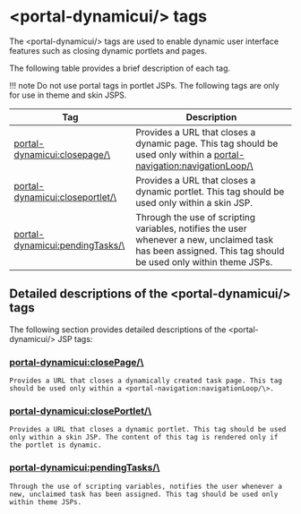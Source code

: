 # <portal-dynamicui/\> tags

The <portal-dynamicui/\> tags are used to enable dynamic user interface features such as closing dynamic portlets and pages.

The following table provides a brief description of each tag.

!!! note 
    Do not use portal tags in portlet JSPs. The following tags are only for use in theme and skin JSPS.

|Tag|Description|
|---|-----------|
|[<portal-dynamicui:closepage/\>](#portal-dynamicuiclosepage)|Provides a URL that closes a dynamic page. This tag should be used only within a <portal-navigation:navigationLoop/\>|
|[<portal-dynamicui:closeportlet/\>](#portal-dynamicuicloseportlet)|Provides a URL that closes a dynamic portlet. This tag should be used only within a skin JSP.|
|[<portal-dynamicui:pendingTasks/\>](#portal-dynamicuipendingtasks)|Through the use of scripting variables, notifies the user whenever a new, unclaimed task has been assigned. This tag should be used only within theme JSPs.|

## Detailed descriptions of the <portal-dynamicui/\> tags

The following section provides detailed descriptions of the <portal-dynamicui/\> JSP tags:

### **<portal-dynamicui:closePage/\>**

    Provides a URL that closes a dynamically created task page. This tag should be used only within a <portal-navigation:navigationLoop/\>.

### **<portal-dynamicui:closePortlet/\>**

    Provides a URL that closes a dynamic portlet. This tag should be used only within a skin JSP. The content of this tag is rendered only if the portlet is dynamic.

### **<portal-dynamicui:pendingTasks/\>**

    Through the use of scripting variables, notifies the user whenever a new, unclaimed task has been assigned. This tag should be used only within theme JSPs.



